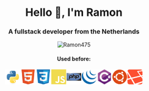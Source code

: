 <h1 align="center">Hello 👋, I'm Ramon</h1>
<h3 align="center">A fullstack developer from the Netherlands</h3>

<p align="center"> <img src="https://komarev.com/ghpvc/?username=Ramon475&label=Profile%20views&color=0e75b6&style=flat" alt="Ramon475" /> </p>

<div align="center"><h4>Used before:</h4><a href="https://www.python.org"><img src="https://raw.githubusercontent.com/devicons/devicon/1119b9f84c0290e0f0b38982099a2bd027a48bf1/icons/python/python-original.svg" height="40px" width="40px" alt="Python" /></a><img src="https://raw.githubusercontent.com/devicons/devicon/1119b9f84c0290e0f0b38982099a2bd027a48bf1/icons/html5/html5-original.svg" height="40px" width="40px" alt="HTML5" /><img src="https://raw.githubusercontent.com/devicons/devicon/1119b9f84c0290e0f0b38982099a2bd027a48bf1/icons/css3/css3-original.svg" height="40px" width="40px" alt="CSS3" /><img src="https://raw.githubusercontent.com/devicons/devicon/1119b9f84c0290e0f0b38982099a2bd027a48bf1/icons/javascript/javascript-plain.svg" height="40px" width="40px" alt="JavaScript" /></a><a href="https://www.php.net/"><img src="https://raw.githubusercontent.com/devicons/devicon/1119b9f84c0290e0f0b38982099a2bd027a48bf1/icons/php/php-original.svg" height="40px" width="40px" alt="PHP" /></a><a href="https://jquery.com/"><img src="https://raw.githubusercontent.com/devicons/devicon/1119b9f84c0290e0f0b38982099a2bd027a48bf1/icons/jquery/jquery-plain.svg" height="40px" width="40px" alt="Python" /></a><img src="https://raw.githubusercontent.com/devicons/devicon/1119b9f84c0290e0f0b38982099a2bd027a48bf1/icons/csharp/csharp-original.svg" height="40px" width="40px" alt="MySQL & MariaDB" /></a><a href="https://ubuntu.com/"><img src="https://raw.githubusercontent.com/devicons/devicon/1119b9f84c0290e0f0b38982099a2bd027a48bf1/icons/ubuntu/ubuntu-plain.svg" height="40px" width="40px" alt="PHP" /></a></a><a href="https://laravel.com/"><img src="https://raw.githubusercontent.com/devicons/devicon/1119b9f84c0290e0f0b38982099a2bd027a48bf1/icons/laravel/laravel-plain.svg" height="40px" width="40px" alt="Laravel" /></a></div>

<!--
**Ramon475/Ramon475** is a ✨ _special_ ✨ repository because its `README.md` (this file) appears on your GitHub profile.

Here are some ideas to get you started:

- 🔭 I’m currently working on ...
- 🌱 I’m currently learning ...
- 👯 I’m looking to collaborate on ...
- 🤔 I’m looking for help with ...
- 💬 Ask me about ...
- 📫 How to reach me: ...
- 😄 Pronouns: ...
- ⚡ Fun fact: ...
-->
